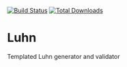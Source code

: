 [![Build Status](https://travis-ci.org/tankfairies/luhn.svg?branch=master)](https://travis-ci.org/tankfairies/luhn)
[![Total Downloads](https://poser.pugx.org/tankfairies/luhn/downloads)](https://packagist.org/packages/tankfairies/luhn)

# Luhn
Templated Luhn generator and validator
